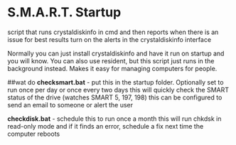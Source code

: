 # S.M.A.R.T. Startup
script that runs crystaldiskinfo in cmd and then reports when there is an issue
for best results turn on the alerts in the crystaldiskinfo interface

Normally you can just install crystaldiskinfo and have it run on startup and you will know. You can also use resident, but this script just runs in the background instead. Makes it easy for managing computers for people.

##wat do
**checksmart.bat** - put this in the startup folder. Optionally set to run once per day or once every two days
this will quickly check the SMART status of the drive (watches SMART 5, 197, 198)
this can be configured to send an email to someone or alert the user

**checkdisk.bat** - schedule this to run once a month
this will run chkdsk in read-only mode and if it finds an error, schedule a fix next time the computer reboots
